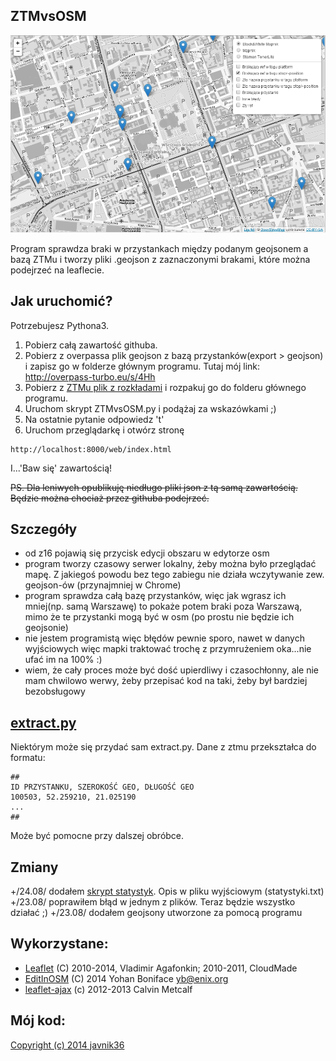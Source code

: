 ZTMvsOSM
-------------
![Demo](https://github.com/javnik36/ZTMvsOSM/blob/master/demo.png)

Program sprawdza braki w przystankach między podanym geojsonem a bazą ZTMu i tworzy pliki .geojson z zaznaczonymi brakami, które można podejrzeć na leaflecie.

Jak uruchomić?
-------------
Potrzebujesz Pythona3.<br>
1. Pobierz całą zawartość githuba.<br>
2. Pobierz z overpassa plik geojson z bazą przystanków(export > geojson) i zapisz go w folderze głównym programu. Tutaj mój link: http://overpass-turbo.eu/s/4Hh<br>
3. Pobierz z [ZTMu plik z rozkładami](ftp://rozklady.ztm.waw.pl/) i rozpakuj go do folderu głównego programu.<br>
4. Uruchom skrypt ZTMvsOSM.py i podążaj za wskazówkami ;)<br>
5. Na ostatnie pytanie odpowiedz 't'<br>
6. Uruchom przeglądarkę i otwórz stronę<br>
```
http://localhost:8000/web/index.html
```
I...'Baw się' zawartością!

~~PS. Dla leniwych opublikuję niedługo pliki json z tą samą zawartością. Będzie można chociaż przez githuba podejrzeć.~~

Szczegóły
-------------
- od z16 pojawią się przycisk edycji obszaru w edytorze osm
- program tworzy czasowy serwer lokalny, żeby można było przeglądać mapę. Z jakiegoś powodu bez tego zabiegu nie działa wczytywanie zew. geojson-ów (przynajmniej w Chrome)
- program sprawdza całą bazę przystanków, więc jak wgrasz ich mniej(np. samą Warszawę) to pokaże potem braki poza Warszawą, mimo że te przystanki mogą być w osm (po prostu nie będzie ich geojsonie)
- nie jestem programistą więc błędów pewnie sporo, nawet w danych wyjściowych więc mapki traktować trochę z przymrużeniem oka...nie ufać im na 100% :)
- wiem, że cały proces może być dość upierdliwy i czasochłonny, ale nie mam chwilowo werwy, żeby przepisać kod na taki, żeby był bardziej bezobsługowy

[extract.py](https://github.com/javnik36/ZTMvsOSM/blob/master/extract.py)
-------------
Niektórym może się przydać sam extract.py. Dane z ztmu przekształca do formatu:
```
##
ID PRZYSTANKU, SZEROKOŚĆ GEO, DŁUGOŚĆ GEO
100503, 52.259210, 21.025190
...
##
```
Może być pomocne przy dalszej obróbce.

Zmiany
-------------
+/24.08/ dodałem [skrypt statystyk](https://github.com/javnik36/ZTMvsOSM/blob/master/stats.py). Opis w pliku wyjściowym (statystyki.txt)
+/23.08/ poprawiłem błąd w jednym z plików. Teraz będzie wszystko działać ;)
+/23.08/ dodałem geojsony utworzone za pomocą programu

Wykorzystane:
-------------
* [Leaflet](http://leafletjs.com/) (C) 2010-2014, Vladimir Agafonkin; 2010-2011, CloudMade
* [EditInOSM](https://github.com/yohanboniface/Leaflet.EditInOSM) (C) 2014 Yohan Boniface <yb@enix.org> 
* [leaflet-ajax](https://github.com/calvinmetcalf/leaflet-ajax) (c) 2012-2013 Calvin Metcalf 

Mój kod:
-------------
[Copyright (c) 2014 javnik36](https://github.com/javnik36/ZTMvsOSM/blob/master/licence)